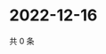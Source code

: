 # 2022-12-16

共 0 条

<!-- BEGIN WEIBO -->
<!-- 最后更新时间 Fri Dec 16 2022 20:25:00 GMT+0800 (China Standard Time) -->

<!-- END WEIBO -->
